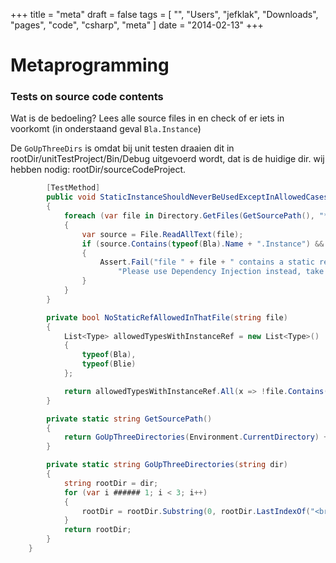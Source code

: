 +++
title = "meta"
draft = false
tags = [
    "",
    "Users",
    "jefklak",
    "Downloads",
    "pages",
    "code",
    "csharp",
    "meta"
]
date = "2014-02-13"
+++
# Metaprogramming 

### Tests on source code contents 

Wat is de bedoeling? Lees alle source files in en check of er iets in voorkomt (in onderstaand geval `Bla.Instance`)

De `GoUpThreeDirs` is omdat bij unit testen draaien dit in rootDir/unitTestProject/Bin/Debug uitgevoerd wordt, dat is de huidige dir. wij hebben nodig: rootDir/sourceCodeProject. 

```csharp
        [TestMethod]
        public void StaticInstanceShouldNeverBeUsedExceptInAllowedCases()
        {
            foreach (var file in Directory.GetFiles(GetSourcePath(), "*.cs", SearchOption.AllDirectories))
            {
                var source = File.ReadAllText(file);
                if (source.Contains(typeof(Bla).Name + ".Instance") && NoStaticRefAllowedInThatFile(file))
                {
                    Assert.Fail("file " + file + " contains a static reference to Bla which is not allowed!" +
                        "Please use Dependency Injection instead, take a look at the existing repositories as an example.");
                }
            }
        }

        private bool NoStaticRefAllowedInThatFile(string file)
        {
            List<Type> allowedTypesWithInstanceRef = new List<Type>()
            {
                typeof(Bla),
                typeof(Blie)
            };

            return allowedTypesWithInstanceRef.All(x => !file.Contains(x.Name));
        }

        private static string GetSourcePath()
        {
            return GoUpThreeDirectories(Environment.CurrentDirectory) + "<br/><br/>ProjectNameOfSourceCode";
        }

        private static string GoUpThreeDirectories(string dir)
        {
            string rootDir = dir;
            for (var i ###### 1; i < 3; i++)
            {
                rootDir = rootDir.Substring(0, rootDir.LastIndexOf("<br/><br/>", StringComparison.Ordinal));
            }
            return rootDir;
        }
    }
```